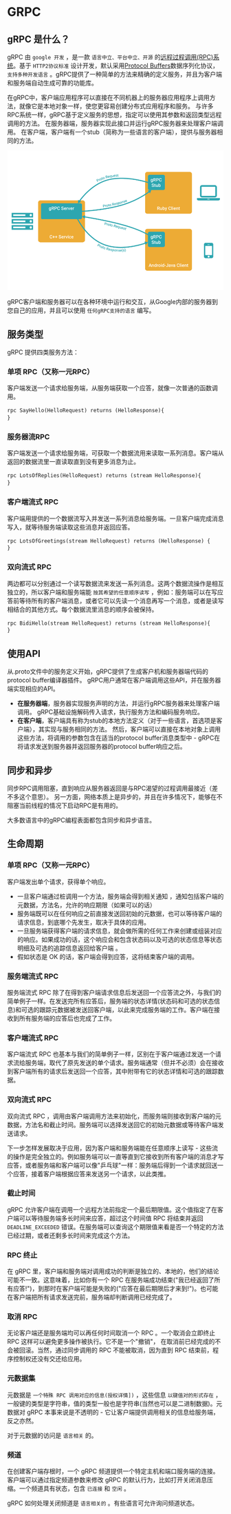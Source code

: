 # GRPC

## gRPC 是什么？

gRPC 由 `google 开发` ，是一款 `语言中立、平台中立、开源` 的[远程过程调用(RPC)系统](RPC.md)。基于 `HTTP2协议标准` 设计开发，默认采用[Protocol Buffers](https://developers.google.com/protocol-buffers/)数据序列化协议， `支持多种开发语言` 。gRPC提供了一种简单的方法来精确的定义服务，并且为客户端和服务端自动生成可靠的功能库。

在gRPC中，客户端应用程序可以直接在不同机器上的服务器应用程序上调用方法，就像它是本地对象一样，使您更容易创建分布式应用程序和服务。 与许多RPC系统一样，gRPC基于定义服务的思想，指定可以使用其参数和返回类型远程调用的方法。 在服务器端，服务器实现此接口并运行gRPC服务器来处理客户端调用。 在客户端，客户端有一个stub（简称为一些语言的客户端），提供与服务器相同的方法。

![GRPC原理图](assets/images/GRPC原理图.png)

gRPC客户端和服务器可以在各种环境中运行和交互，从Google内部的服务器到您自己的应用，并且可以使用 `任何gRPC支持的语言` 编写。

## 服务类型

gRPC 提供四类服务方法：

### 单项 RPC（又称一元RPC）

客户端发送一个请求给服务端，从服务端获取一个应答，就像一次普通的函数调用。

``` protobuf
rpc SayHello(HelloRequest) returns (HelloResponse){
}
```

### 服务器流RPC

客户端发送一个请求给服务端，可获取一个数据流用来读取一系列消息。客户端从返回的数据流里一直读取直到没有更多消息为止。

``` protobuf
rpc LotsOfReplies(HelloRequest) returns (stream HelloResponse){
}
```

### 客户端流式 RPC

客户端用提供的一个数据流写入并发送一系列消息给服务端。一旦客户端完成消息写入，就等待服务端读取这些消息并返回应答。

``` protobuf
rpc LotsOfGreetings(stream HelloRequest) returns (HelloResponse) {
}
```

### 双向流式 RPC

两边都可以分别通过一个读写数据流来发送一系列消息。这两个数据流操作是相互独立的，所以客户端和服务端能 `按其希望的任意顺序读写` ，例如：服务端可以在写应答前等待所有的客户端消息，或者它可以先读一个消息再写一个消息，或者是读写相结合的其他方式。每个数据流里消息的顺序会被保持。

``` protobuf
rpc BidiHello(stream HelloRequest) returns (stream HelloResponse){
}
```

## 使用API

从.proto文件中的服务定义开始，gRPC提供了生成客户机和服务器端代码的protocol buffer编译器插件。 gRPC用户通常在客户端调用这些API，并在服务器端实现相应的API。

* **在服务器端**，服务器实现服务声明的方法，并运行gRPC服务器来处理客户端调用。 gRPC基础设施解码传入请求，执行服务方法和编码服务响应。
* **在客户端**，客户端具有称为stub的本地方法定义（对于一些语言，首选项是客户端），其实现与服务相同的方法。 然后，客户端可以直接在本地对象上调用这些方法，将调用的参数包含在适当的protocol buffer消息类型中 - gRPC在将请求发送到服务器并返回服务器的protocol buffer响应之后。

## 同步和异步

同步RPC调用阻塞，直到响应从服务器返回是与RPC渴望的过程调用最接近（差不多这个意思）。 另一方面，网络本质上是异步的，并且在许多情况下，能够在不阻塞当前线程的情况下启动RPC是有用的。

大多数语言中的gRPC编程表面都包含同步和异步语言。

## 生命周期

### 单项 RPC（又称一元RPC）

客户端发出单个请求，获得单个响应。

* 一旦客户端通过桩调用一个方法，服务端会得到相关通知 ，通知包括客户端的元数据，方法名，允许的响应期限（如果可以的话）
* 服务端既可以在任何响应之前直接发送回初始的元数据，也可以等待客户端的请求信息，到底哪个先发生，取决于具体的应用。
* 一旦服务端获得客户端的请求信息，就会做所需的任何工作来创建或组装对应的响应。如果成功的话，这个响应会和包含状态码以及可选的状态信息等状态明细及可选的追踪信息返回给客户端 。
* 假如状态是 OK 的话，客户端会得到应答，这将结束客户端的调用。

### 服务端流式 RPC

服务端流式 RPC 除了在得到客户端请求信息后发送回一个应答流之外，与我们的简单例子一样。在发送完所有应答后，服务端的状态详情(状态码和可选的状态信息)和可选的跟踪元数据被发送回客户端，以此来完成服务端的工作。客户端在接收到所有服务端的应答后也完成了工作。

### 客户端流式 RPC

客户端流式 RPC 也基本与我们的简单例子一样，区别在于客户端通过发送一个请求流给服务端，取代了原先发送的单个请求。服务端通常（但并不必须）会在接收到客户端所有的请求后发送回一个应答，其中附带有它的状态详情和可选的跟踪数据。

### 双向流式 RPC

双向流式 RPC ，调用由客户端调用方法来初始化，而服务端则接收到客户端的元数据，方法名和截止时间。服务端可以选择发送回它的初始元数据或等待客户端发送请求。

下一步怎样发展取决于应用，因为客户端和服务端能在任意顺序上读写 - 这些流的操作是完全独立的。例如服务端可以一直等直到它接收到所有客户端的消息才写应答，或者服务端和客户端可以像"乒乓球"一样：服务端后得到一个请求就回送一个应答，接着客户端根据应答来发送另一个请求，以此类推。

### 截止时间

gRPC 允许客户端在调用一个远程方法前指定一个最后期限值。这个值指定了在客户端可以等待服务端多长时间来应答，超过这个时间值 RPC 将结束并返回 `DEADLINE_EXCEEDED` 错误。在服务端可以查询这个期限值来看是否一个特定的方法已经过期，或者还剩多长时间来完成这个方法。

### RPC 终止

在 gRPC 里，客户端和服务端对调用成功的判断是独立的、本地的，他们的结论可能不一致。这意味着，比如你有一个 RPC 在服务端成功结束("我已经返回了所有应答!")，到那时在客户端可能是失败的("应答在最后期限后才来到!")。也可能在客户端把所有请求发送完前，服务端却判断调用已经完成了。

### 取消 RPC

无论客户端还是服务端均可以再任何时间取消一个 RPC 。一个取消会立即终止 RPC 这样可以避免更多操作被执行。它不是一个"撤销"， 在取消前已经完成的不会被回滚。当然，通过同步调用的 RPC 不能被取消，因为直到 RPC 结束前，程序控制权还没有交还给应用。

### 元数据集

元数据是 `一个特殊 RPC 调用对应的信息(授权详情])` ，这些信息 `以键值对的形式存在` ，一般键的类型是字符串，值的类型一般也是字符串(当然也可以是二进制数据)。元数据对 gRPC 本事来说是不透明的 - 它让客户端提供调用相关的信息给服务端，反之亦然。

对于元数据的访问是 `语言相关` 的。

### 频道

在创建客户端存根时，一个 gRPC 频道提供一个特定主机和端口服务端的连接。客户端可以通过指定频道参数来修改 gRPC 的默认行为，比如打开关闭消息压缩。一个频道具有状态，包含 `已连接` 和 `空闲` 。

gRPC 如何处理关闭频道是 `语言相关的` 。有些语言可允许询问频道状态。
